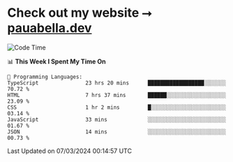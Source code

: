 # Check out my website ⭢ [pauabella.dev](https://pauabella.dev)

<!--START_SECTION:waka-->
![Code Time](http://img.shields.io/badge/Code%20Time-3%2C076%20hrs%206%20mins-blue)

📊 **This Week I Spent My Time On** 

```text
💬 Programming Languages: 
TypeScript               23 hrs 20 mins      ██████████████████░░░░░░░   70.72 % 
HTML                     7 hrs 37 mins       ██████░░░░░░░░░░░░░░░░░░░   23.09 % 
CSS                      1 hr 2 mins         █░░░░░░░░░░░░░░░░░░░░░░░░   03.14 % 
JavaScript               33 mins             ░░░░░░░░░░░░░░░░░░░░░░░░░   01.67 % 
JSON                     14 mins             ░░░░░░░░░░░░░░░░░░░░░░░░░   00.73 % 
```


 Last Updated on 07/03/2024 00:14:57 UTC
<!--END_SECTION:waka-->
